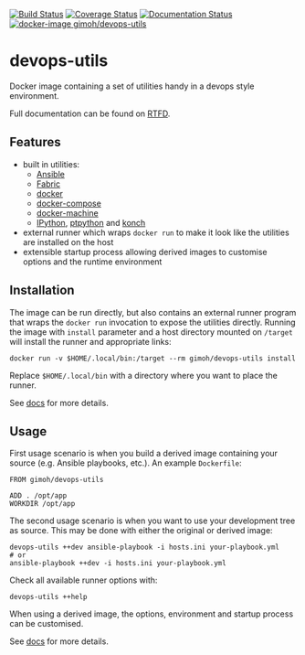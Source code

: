 [![Build Status](https://travis-ci.org/gimoh/devops-utils.svg?branch=master)](https://travis-ci.org/gimoh/devops-utils) [![Coverage Status](https://coveralls.io/repos/gimoh/devops-utils/badge.svg?branch=master)](https://coveralls.io/r/gimoh/devops-utils?branch=master) [![Documentation Status](https://readthedocs.org/projects/devops-utils/badge/?version=latest)](https://readthedocs.org/projects/devops-utils/?badge=latest) [![docker-image gimoh/devops-utils](https://img.shields.io/badge/docker--image-gimoh%2Fdevops--utils-blue.svg)](https://hub.docker.com/r/gimoh/devops-utils/)

# devops-utils

Docker image containing a set of utilities handy in a devops style
environment.

Full documentation can be found on [RTFD](http://devops-utils.rtfd.org/).


## Features

 - built in utilities:
   - [Ansible](http://www.ansible.com/)
   - [Fabric](http://www.fabfile.org/)
   - [docker](http://www.docker.com/)
   - [docker-compose](http://www.docker.com/)
   - [docker-machine](http://www.docker.com/)
   - [IPython](http://ipython.org/),
     [ptpython](https://github.com/jonathanslenders/ptpython) and
     [konch](https://pypi.python.org/pypi/konch)
 - external runner which wraps `docker run` to make it look like the
   utilities are installed on the host
 - extensible startup process allowing derived images to customise
   options and the runtime environment


## Installation

The image can be run directly, but also contains an external runner
program that wraps the `docker run` invocation to expose the utilities
directly.  Running the image with `install` parameter and a host
directory mounted on `/target` will install the runner and appropriate
links:

    docker run -v $HOME/.local/bin:/target --rm gimoh/devops-utils install

Replace `$HOME/.local/bin` with a directory where you want to place the
runner.

See [docs](http://devops-utils.rtfd.org/en/latest/installation.html)
for more details.


## Usage

First usage scenario is when you build a derived image containing your
source (e.g. Ansible playbooks, etc.).  An example `Dockerfile`:

    FROM gimoh/devops-utils

    ADD . /opt/app
    WORKDIR /opt/app

The second usage scenario is when you want to use your development
tree as source.  This may be done with either the original or derived
image:

    devops-utils ++dev ansible-playbook -i hosts.ini your-playbook.yml
    # or
    ansible-playbook ++dev -i hosts.ini your-playbook.yml

Check all available runner options with:

    devops-utils ++help

When using a derived image, the options, environment and startup
process can be customised.

See [docs](http://devops-utils.rtfd.org/en/latest/usage.html) for more
details.
